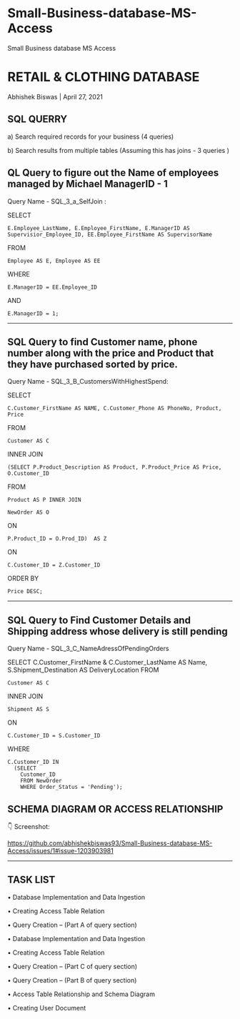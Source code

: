 # Small-Business-database-MS-Access
Small Business database MS Access
# RETAIL & CLOTHING DATABASE

Abhishek Biswas |  April 27, 2021


## SQL QUERRY

a)	Search required records for your business (4 queries)

b)	Search results from multiple tables (Assuming this has joins - 3 queries )


## QL Query to figure out the Name of employees managed by Michael ManagerID - 1

Query Name - SQL_3_a_SelfJoin :


 SELECT 

	E.Employee_LastName, E.Employee_FirstName, E.ManagerID AS Supervisior_Employee_ID, EE.Employee_FirstName AS SupervisorName
    
FROM 

	Employee AS E, Employee AS EE
  
WHERE 

	E.ManagerID = EE.Employee_ID
  
AND

	E.ManagerID = 1;


------------------

## SQL Query to find Customer name, phone number along with the price and Product that they have purchased sorted by price.

Query Name - SQL_3_B_CustomersWithHighestSpend:

SELECT

	C.Customer_FirstName AS NAME, C.Customer_Phone AS PhoneNo, Product, Price

FROM 

    Customer AS C 

INNER JOIN 

    (SELECT P.Product_Description AS Product, P.Product_Price AS Price, O.Customer_ID 

FROM 
 
    Product AS P INNER JOIN 
	
    NewOrder AS O 

ON 

    P.Product_ID = O.Prod_ID)  AS Z 

ON 
	
    C.Customer_ID = Z.Customer_ID

ORDER BY 
	
    Price DESC;

-------------------
## SQL Query to Find Customer Details and Shipping address whose delivery is still pending

Query Name - SQL_3_C_NameAdressOfPendingOrders

SELECT
	C.Customer_FirstName & C.Customer_LastName AS Name, S.Shipment_Destination AS DeliveryLocation
FROM
	
    Customer AS C 
INNER JOIN 
	
    Shipment AS S 
ON
	
    C.Customer_ID = S.Customer_ID
WHERE
	
    C.Customer_ID IN 
	  (SELECT 
		Customer_ID 
		FROM NewOrder
		WHERE Order_Status = 'Pending');


## SCHEMA DIAGRAM OR ACCESS RELATIONSHIP

:point_down: Screenshot:

https://github.com/abhishekbiswas93/Small-Business-database-MS-Access/issues/1#issue-1203903981


------------------

## TASK LIST
•	Database Implementation and Data Ingestion

•	Creating Access Table Relation

•	Query Creation – (Part A of query section)

•	Database Implementation and Data Ingestion

•	Creating Access Table Relation

•	Query Creation – (Part C of query section)

•	Query Creation – (Part B of query section)

•	Access Table Relationship and Schema Diagram

•	Creating User Document
